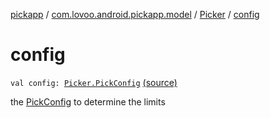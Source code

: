 [pickapp](../../index.md) / [com.lovoo.android.pickapp.model](../index.md) / [Picker](index.md) / [config](./config.md)

# config

`val config: `[`Picker.PickConfig`](-pick-config/index.md) [(source)](https://github.com/lovoo/android-pickpic/blob/master/pickapp/src/main/kotlin/com/lovoo/android/pickapp/model/Picker.kt#L18)

the [PickConfig](-pick-config/index.md) to determine the limits

